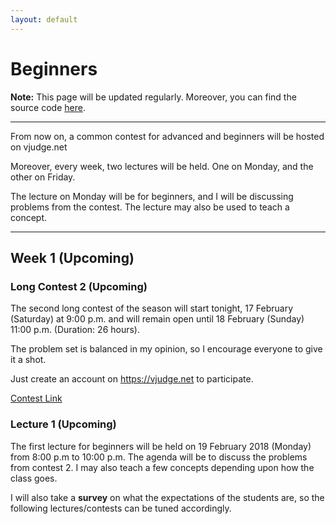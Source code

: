 ```yaml
---
layout: default
---
```


# Beginners

**Note:** This page will be updated regularly. Moreover, you can find the source code
[here](https://github.com/bk2dcradle/cpsig).

---

From now on, a common contest for advanced and beginners will be hosted on vjudge.net

Moreover, every week, two lectures will be held. One on Monday, and the other on Friday.

The lecture on Monday will be for beginners, and I will be discussing problems from the
contest. The lecture may also be used to teach a concept.

---

## Week 1 (Upcoming)

### Long Contest 2 (Upcoming)

The second long contest of the season will start tonight, 17 February (Saturday)
at 9:00 p.m. and will remain open until 18 February (Sunday) 11:00 p.m.
(Duration: 26 hours).

The problem set is balanced in my opinion, so I encourage everyone to give it a
shot.

Just create an account on https://vjudge.net to participate.

[Contest Link](https://vjudge.net/contest/212894)

### Lecture 1 (Upcoming)

The first lecture for beginners will be held on 19 February 2018 (Monday) from
8:00 p.m to 10:00 p.m. The agenda will be to discuss the problems from contest 2.
I may also teach a few concepts depending upon how the class goes.

I will also take a **survey** on what the expectations of the students are, so the
following lectures/contests can be tuned accordingly.

